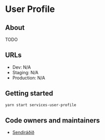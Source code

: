 # User Profile

## About

TODO

## URLs

- Dev: N/A
- Staging: N/A
- Production: N/A

## Getting started

```bash
yarn start services-user-profile
```

## Code owners and maintainers

- [Sendiráðið](https://github.com/orgs/island-is/teams/sendiradid/members)
